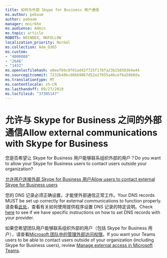 ```yaml
---
title: 如何与外部 Skype for Business 用户通信
ms.author: pebaum
author: pebaum
manager: mnirkhe
ms.audience: Admin
ms.topic: article
ROBOTS: NOINDEX, NOFOLLOW
localization_priority: Normal
ms.collection: Adm_O365
ms.custom:
- "4000008"
- "2646"
- "1432"
ms.openlocfilehash: e8eefb9c0f01ad42f725f178fa23b15850364a44
ms.sourcegitcommit: 7232b48bcd8bb9867d52a2f055a46ce76a58b8da
ms.translationtype: MT
ms.contentlocale: zh-CN
ms.lasthandoff: 09/27/2019
ms.locfileid: "37305147"
---
```

# <a name="allow-external-communications-with-skype-for-business"></a><span data-ttu-id="4c02a-102">允许与 Skype for Business 之间的外部通信</span><span class="sxs-lookup"><span data-stu-id="4c02a-102">Allow external communications with Skype for Business</span></span> 

<span data-ttu-id="4c02a-103">您是否希望让 Skype for Business 用户能够联系组织外部的用户？</span><span class="sxs-lookup"><span data-stu-id="4c02a-103">Do you want to allow your Skype for Business users to contact users outside your organization?</span></span> 

[<span data-ttu-id="4c02a-104">允许用户连接外部 Skype for Business 用户</span><span class="sxs-lookup"><span data-stu-id="4c02a-104">Allow users to contact external Skype for Business users</span></span>](https://docs.microsoft.com/skypeforbusiness/set-up-skype-for-business-online/allow-users-to-contact-external-skype-for-business-users)

<span data-ttu-id="4c02a-105">您的 DNS 记录必须正确设置，才能使外部通信正常工作。</span><span class="sxs-lookup"><span data-stu-id="4c02a-105">Your DNS records MUST be set up correctly for external communications to function properly.</span></span> <span data-ttu-id="4c02a-106">请查看[此处](https://docs.microsoft.com/office365/admin/get-help-with-domains/set-up-your-domain-host-specific-instructions?view=o365-worldwide)，查看有关如何使用提供程序设置 DNS 记录的特定说明。</span><span class="sxs-lookup"><span data-stu-id="4c02a-106">Check [here](https://docs.microsoft.com/office365/admin/get-help-with-domains/set-up-your-domain-host-specific-instructions?view=o365-worldwide) to see if we have specific instructions on how to set DNS records with your provider.</span></span> 

<span data-ttu-id="4c02a-107">如果您希望团队用户能够联系组织外部的用户（包括 Skype for Business 用户），请查看[Microsoft 团队中的管理外部访问权限](https://docs.microsoft.com/microsoftteams/let-your-teams-users-communicate-with-other-people)。</span><span class="sxs-lookup"><span data-stu-id="4c02a-107">If you want your Teams users to be able to contact users outside of your organization (including Skype for Business users), review [Manage external access in Microsoft Teams](https://docs.microsoft.com/microsoftteams/let-your-teams-users-communicate-with-other-people).</span></span> 